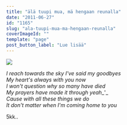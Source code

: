```yaml
---
title: "älä tuupi mua, mä hengaan reunalla"
date: "2011-06-27"
id: "1165"
slug: "ala-tuupi-mua-ma-hengaan-reunalla"
coverImageId: ""
template: "page"
post_button_label: "Lue lisää"
---
```


[![](images/IMG_1855.png)](http://4.bp.blogspot.com/-a3K7sgiAhFU/TgjvMrS4hkI/AAAAAAAAAG0/qrPfWkdjTLk/s1600/IMG_1855.png)

  

_I reach towards the sky I've said my goodbyes_  
_My heart's always with you now_  
_I won't question why so many have died_  
_My prayers have made it through yeah__'_  
_Cause with all these things we do_  
_It don't matter when I'm coming home to you_

5kk..
